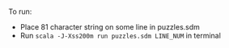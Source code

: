 To run:
* Place 81 character string on some line in puzzles.sdm
* Run `scala -J-Xss200m run puzzles.sdm LINE_NUM` in terminal